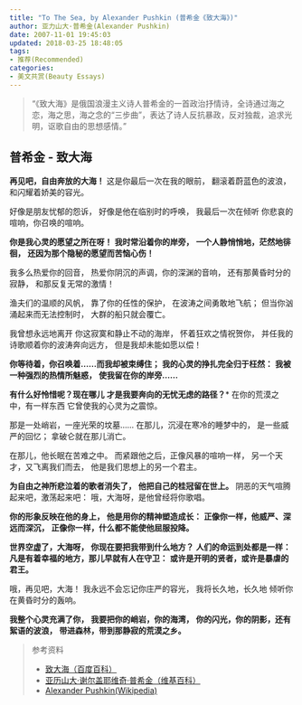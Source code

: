 ```yaml
---
title: "To The Sea, by Alexander Pushkin (普希金《致大海》)"
author: 亚力山大·普希金(Alexander Pushkin)
date: 2007-11-01 19:45:03
updated: 2018-03-25 18:48:05
tags:
- 推荐(Recommended)
categories:
- 美文共赏(Beauty Essays)
---
```


> “《致大海》是俄国浪漫主义诗人普希金的一首政治抒情诗，全诗通过海之恋，海之思，海之念的“三步曲”，表达了诗人反抗暴政，反对独裁，追求光明，讴歌自由的思想感情。”

<!-- more -->

## 普希金 - 致大海

**再见吧，自由奔放的大海！**
这是你最后一次在我的眼前，
翻滚着蔚蓝色的波浪，
和闪耀着娇美的容光。

好像是朋友忧郁的怨诉，
好像是他在临别时的呼唤，
我最后一次在倾听
你悲哀的喧响，你召唤的喧响。

**你是我心灵的愿望之所在呀！**
**我时常沿着你的岸旁，**
**一个人静悄悄地，茫然地徘徊，**
**还因为那个隐秘的愿望而苦恼心伤！**

我多么热爱你的回音，
热爱你阴沉的声调，你的深渊的音响，
还有那黄昏时分的寂静，
和那反复无常的激情！

渔夫们的温顺的风帆，
靠了你的任性的保护，
在波涛之间勇敢地飞航；
但当你汹涌起来而无法控制时，
大群的船只就会覆亡。

我曾想永远地离开
你这寂寞和静止不动的海岸，
怀着狂欢之情祝贺你，
并任我的诗歌顺着你的波涛奔向远方，
但是我却未能如愿以偿！

**你等待着，你召唤着……而我却被束缚住；**
**我的心灵的挣扎完全归于枉然：**
**我被一种强烈的热情所魅惑，**
**使我留在你的岸旁……**

**有什么好怜惜呢？现在哪儿**
**才是我要奔向的无忧无虑的路径？***
在你的荒漠之中，有一样东西
它曾使我的心灵为之震惊。

那是一处峭岩，一座光荣的坟墓……
在那儿，沉浸在寒冷的睡梦中的，
是一些威严的回忆；
拿破仑就在那儿消亡。

在那儿，他长眠在苦难之中。
而紧跟他之后，正像风暴的喧响一样，
另一个天才，又飞离我们而去，
他是我们思想上的另一个君主。

**为自由之神所悲泣着的歌者消失了，**
**他把自己的桂冠留在世上。**
阴恶的天气喧腾起来吧，激荡起来吧：
哦，大海呀，是他曾经将你歌唱。

**你的形象反映在他的身上，**
**他是用你的精神塑造成长：**
**正像你一样，他威严、深远而深沉，**
**正像你一样，什么都不能使他屈服投降。**

**世界空虚了，大海呀，**
**你现在要把我带到什么地方？**
**人们的命运到处都是一样：**
**凡是有着幸福的地方，那儿早就有人在守卫：**
**或许是开明的贤者，或许是暴虐的君王。**

哦，再见吧，大海！
我永远不会忘记你庄严的容光，
我将长久地，长久地
倾听你在黄昏时分的轰响。

**我整个心灵充满了你，**
**我要把你的峭岩，你的海湾，**
**你的闪光，你的阴影，还有絮语的波浪，**
**带进森林，带到那静寂的荒漠之乡。**


> 参考资料
>    - [致大海（百度百科）](https://baike.baidu.com/item/致大海/3109)
>    - [亚历山大·谢尔盖耶维奇·普希金（维基百科）](https://zh.wikipedia.org/wiki/亚历山大·谢尔盖耶维奇·普希金)
>    - [Alexander Pushkin(Wikipedia)](https://en.wikipedia.org/wiki/Alexander_Pushkin)
